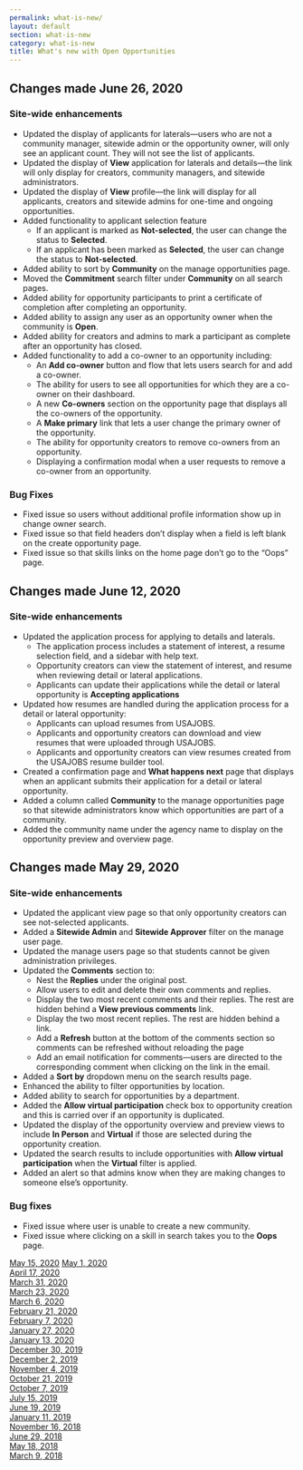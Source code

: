 ```yaml
---
permalink: what-is-new/
layout: default
section: what-is-new
category: what-is-new
title: What's new with Open Opportunities
---
```


## Changes made June 26, 2020
### Site-wide enhancements

* Updated the display of applicants for laterals—users who are not a community manager, sitewide admin or the opportunity owner, will only see an applicant count. They will not see the list of applicants.
* Updated the display of **View** application for laterals and details—the link will only display for creators, community managers, and sitewide administrators.
* Updated the display of **View** profile—the link will display for all applicants, creators and sitewide admins for one-time and ongoing opportunities.
* Added functionality to applicant selection feature
  * If an applicant is marked as **Not-selected**, the user can change the status to **Selected**.
  * If an applicant has been marked as **Selected**, the user can change the status to **Not-selected**.
* Added ability to sort by **Community** on the manage opportunities page.
* Moved the **Commitment** search filter under **Community** on all search pages.
* Added ability for opportunity participants to print a certificate of completion after completing an opportunity.
* Added ability to assign any user as an opportunity owner when the community is **Open**.
* Added ability for creators and admins to mark a participant as complete after an opportunity has closed.
* Added functionality to add a co-owner to an opportunity including:
  * An **Add co-owner** button and flow that lets users search for and add a co-owner.
  * The ability for users to see all opportunities for which they are a co-owner on their dashboard.
  * A new **Co-owners** section on the opportunity page that displays all the co-owners of the opportunity.
  * A **Make primary** link that lets a user change the primary owner of the opportunity.
  * The ability for opportunity creators to remove co-owners from an opportunity. 
  * Displaying a confirmation modal when a user requests to remove a co-owner from an opportunity.

### Bug Fixes

* Fixed issue so users without additional profile information show up in change owner search.
* Fixed issue so that field headers don’t display when a field is left blank on the create opportunity page.
* Fixed issue so that skills links on the home page don’t go to the “Oops” page.


## Changes made June 12, 2020
### Site-wide enhancements

* Updated the application process for applying to details and laterals. 
  * The application process includes a statement of interest, a resume selection field, and a sidebar with help text.
  * Opportunity creators can view the statement of interest, and resume when reviewing detail or lateral applications.
  * Applicants can update their applications while the detail or lateral opportunity is **Accepting applications**
* Updated how resumes are handled during the application process for a detail or lateral opportunity:
  * Applicants can upload resumes from USAJOBS.
  * Applicants and opportunity creators can download and view resumes that were uploaded through USAJOBS.
  * Applicants and opportunity creators can view resumes created from the USAJOBS resume builder tool.
* Created a confirmation page and **What happens next** page that displays when an applicant submits their application for a detail or lateral opportunity.
* Added a column called **Community** to the manage opportunities page so that sitewide administrators know which opportunities are part of a community.
* Added the community name under the agency name to display on the opportunity preview and overview page. 

## Changes made May 29, 2020
### Site-wide enhancements

* Updated the applicant view page so that only opportunity creators can see not-selected applicants. 
* Added a **Sitewide Admin** and **Sitewide Approver** filter on the manage user page.
* Updated the manage users page so that students cannot be given administration privileges.
* Updated the **Comments** section to:
  * Nest the **Replies** under the original post.
  * Allow users to edit and delete their own comments and replies.
  * Display the two most recent comments and their replies. The rest are hidden behind a **View previous comments** link.
  * Display the two most recent replies. The rest are hidden behind a link.
  * Add a **Refresh** button at the bottom of the comments section so comments can be refreshed without reloading the page
  * Add an email notification for comments—users are directed to the corresponding comment when clicking on the link in the email.
* Added a **Sort by** dropdown menu on the search results page.
* Enhanced the ability to filter opportunities by location.
* Added ability to search for opportunities by a department.
* Added the **Allow virtual participation** check box to opportunity creation and this is carried over if an opportunity is duplicated.
* Updated the display of the opportunity overview and preview views to include **In Person** and **Virtual** if those are selected during the opportunity creation.
* Updated the search results to include opportunities with **Allow virtual participation** when the **Virtual** filter is applied.
* Added an alert so that admins know when they are making changes to someone else’s opportunity.

### Bug fixes

* Fixed issue where user is unable to create a new community.
* Fixed issue where clicking on a skill in search takes you to the **Oops** page.

[May 15, 2020](may-15-2020)
[May 1, 2020](may-01-2020)  
[April 17, 2020](apr-17-2020)  
[March 31, 2020](mar-31-2020)  
[March 23, 2020](mar-23-2020)  
[March 6, 2020](mar-06-2020)  
[February 21, 2020](feb-21-2020)  
[February 7, 2020](feb-07-2020/)  
[January 27, 2020](jan-27-2020/)  
[January 13, 2020](jan-13-2020/)  
[December 30, 2019](dec-30-2019/)  
[December 2, 2019](dec-02-2019/)  
[November 4, 2019](nov-04-2019/)  
[October 21, 2019](oct-21-2019/)  
[October 7, 2019](oct-07-2019/)  
[July 15, 2019](jul-15-2019/)  
[June 19, 2019](june-19-2019/)  
[January 11, 2019](jan-11-2019/)  
[November 16, 2018](nov-16-2018/)  
[June 29, 2018](june-29-2018/)  
[May 18, 2018](may-18-2018/)  
[March 9, 2018](mar-09-2018/)  
